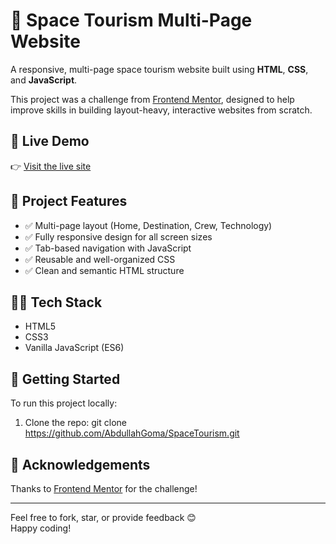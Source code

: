 # 🚀 Space Tourism Multi-Page Website

A responsive, multi-page space tourism website built using **HTML**, **CSS**, and **JavaScript**.

This project was a challenge from [Frontend Mentor](https://www.frontendmentor.io/challenges/space-tourism-multipage-website-gRWj1URZ3), designed to help improve skills in building layout-heavy, interactive websites from scratch.

## 🔗 Live Demo

👉 [Visit the live site](https://agspacetourism.netlify.app/destination)

## 📂 Project Features

- ✅ Multi-page layout (Home, Destination, Crew, Technology)
- ✅ Fully responsive design for all screen sizes
- ✅ Tab-based navigation with JavaScript
- ✅ Reusable and well-organized CSS
- ✅ Clean and semantic HTML structure

## 🧑‍💻 Tech Stack

- HTML5
- CSS3
- Vanilla JavaScript (ES6)

## 🏁 Getting Started

To run this project locally:

1. Clone the repo:
git clone https://github.com/AbdullahGoma/SpaceTourism.git


## 🙌 Acknowledgements

Thanks to [Frontend Mentor](https://www.frontendmentor.io/) for the challenge!

---

Feel free to fork, star, or provide feedback 😊  
Happy coding!

